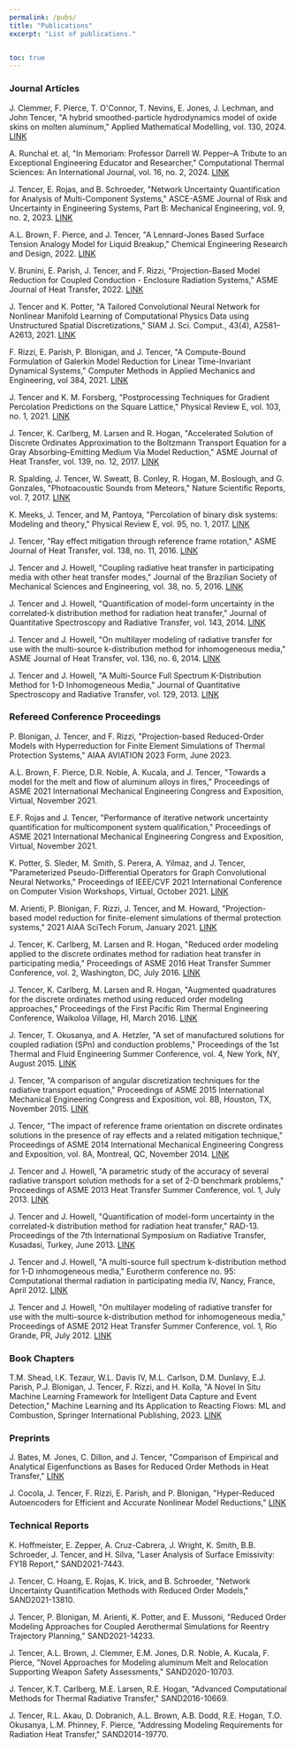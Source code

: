 ```yaml
---
permalink: /pubs/
title: "Publications"
excerpt: "List of publications."


toc: true
---
```


### Journal Articles

J. Clemmer, F. Pierce, T. O'Connor, T. Nevins, E. Jones, J. Lechman, and John Tencer, "A hybrid smoothed-particle hydrodynamics model of oxide skins on molten aluminum," Applied Mathematical Modelling, vol. 130, 2024.  [LINK](AMM2024)

A. Runchal et. al, "In Memoriam: Professor Darrell W. Pepper–A Tribute to an Exceptional Engineering Educator and Researcher," Computational Thermal Sciences: An International Journal, vol. 16, no. 2, 2024.  [LINK](https://www.dl.begellhouse.com/journals/648192910890cd0e,5df3fe6226edf4b7,43139bd72171d163.html)

J. Tencer, E. Rojas, and B. Schroeder, "Network Uncertainty Quantification for Analysis of Multi-Component Systems," ASCE-ASME Journal of Risk and Uncertainty in Engineering Systems, Part B: Mechanical Engineering, vol. 9, no. 2, 2023.  [LINK](https://asmedigitalcollection.asme.org/risk/article/9/2/021203/1146387)

A.L. Brown, F. Pierce, and J. Tencer, "A Lennard-Jones Based Surface Tension Analogy Model for Liquid Breakup," Chemical Engineering Research and Design, 2022.  [LINK](CHERD2022)

V. Brunini, E. Parish, J. Tencer, and F. Rizzi, "Projection-Based Model Reduction for Coupled Conduction - Enclosure Radiation Systems," ASME Journal of Heat Transfer, 2022.  [LINK](JHT2022)

J. Tencer and K. Potter, "A Tailored Convolutional Neural Network for Nonlinear Manifold Learning of Computational Physics Data using Unstructured Spatial Discretizations," SIAM J. Sci. Comput., 43(4), A2581–A2613, 2021.  [LINK](SISC2021)

F. Rizzi, E. Parish, P. Blonigan, and J. Tencer, "A Compute-Bound Formulation of Galerkin Model Reduction for Linear Time-Invariant Dynamical Systems," Computer Methods in Applied Mechanics and Engineering, vol 384, 2021.  [LINK](CMAME2021)

J. Tencer and K. M. Forsberg, "Postprocessing Techniques for Gradient Percolation Predictions on the Square Lattice," Physical Review E, vol. 103, no. 1, 2021.  [LINK](PRE2021)

J. Tencer, K. Carlberg, M. Larsen and R. Hogan, "Accelerated Solution of Discrete Ordinates Approximation to the Boltzmann Transport Equation for a Gray Absorbing–Emitting Medium Via Model Reduction," ASME Journal of Heat Transfer, vol. 139, no. 12, 2017.  [LINK](JHT2017)

R. Spalding, J. Tencer, W. Sweatt, B. Conley, R. Hogan, M. Boslough, and G. Gonzales, "Photoacoustic Sounds from Meteors," Nature Scientific Reports, vol. 7, 2017.  [LINK](SREP2017)

K. Meeks, J. Tencer, and M, Pantoya, "Percolation of binary disk systems: Modeling and theory," Physical Review E, vol. 95, no. 1, 2017.  [LINK](PRE2017)

J. Tencer, "Ray effect mitigation through reference frame rotation," ASME Journal of Heat Transfer, vol. 138, no. 11, 2016.  [LINK](JHT2016)

J. Tencer and J. Howell, "Coupling radiative heat transfer in participating media with other heat transfer modes," Journal of the Brazilian Society of Mechanical Sciences and Engineering, vol. 38, no. 5, 2016.  [LINK](JBSME2016)

J. Tencer and J. Howell, "Quantification of model-form uncertainty in the correlated-k distribution method for radiation heat transfer," Journal of Quantitative Spectroscopy and Radiative Transfer, vol. 143, 2014.  [LINK](JQSRT2014)

J. Tencer and J. Howell, "On multilayer modeling of radiative transfer for use with the multi-source k-distribution method for inhomogeneous media," ASME Journal of Heat Transfer, vol. 136, no. 6, 2014.  [LINK](JHT2014)

J. Tencer and J. Howell, "A Multi-Source Full Spectrum K-Distribution Method for 1-D Inhomogeneous Media," Journal of Quantitative Spectroscopy and Radiative Transfer, vol. 129, 2013.  [LINK](JQSRT2013)

### Refereed Conference Proceedings

P. Blonigan, J. Tencer, and F. Rizzi, "Projection-based Reduced-Order Models with Hyperreduction for Finite Element Simulations of Thermal Protection Systems," AIAA AVIATION 2023 Form, June 2023.

A.L. Brown, F. Pierce, D.R. Noble, A. Kucala, and J. Tencer, "Towards a model for the melt and flow of aluminum alloys in fires," Proceedings of ASME 2021 International Mechanical Engineering Congress and Exposition, Virtual, November 2021.

E.F. Rojas and J. Tencer, "Performance of iterative network uncertainty quantification for multicomponent system qualification," Proceedings of ASME 2021 International Mechanical Engineering Congress and Exposition, Virtual, November 2021.

K. Potter, S. Sleder, M. Smith, S. Perera, A. Yilmaz, and J. Tencer, "Parameterized Pseudo-Differential Operators for Graph Convolutional Neural Networks," Proceedings of IEEE/CVF 2021 International Conference on Computer Vision Workshops, Virtual, October 2021.  [LINK](ICCV2021)

M. Arienti, P. Blonigan, F. Rizzi, J. Tencer, and M. Howard, "Projection-based model reduction for finite-element simulations of thermal protection systems," 2021 AIAA SciTech Forum, January 2021.  [LINK](AIAA2021)

J. Tencer, K. Carlberg, M. Larsen and R. Hogan, "Reduced order modeling applied to the discrete ordinates method for radiation heat transfer in participating media," Proceedings of ASME 2016 Heat Transfer Summer Conference, vol. 2, Washington, DC, July 2016.  [LINK](SHTC2016)

J. Tencer, K. Carlberg, M. Larsen and R. Hogan, "Augmented quadratures for the discrete ordinates method using reduced order modeling approaches," Proceedings of the First Pacific Rim Thermal Engineering Conference, Waikoloa Village, HI, March 2016.  [LINK](PRTEC2016)

J. Tencer, T. Okusanya, and A. Hetzler, "A set of manufactured solutions for coupled radiation (SPn) and conduction problems," Proceedings of the 1st Thermal and Fluid Engineering Summer Conference, vol. 4, New York, NY, August 2015.  [LINK](TFESC2015)

J. Tencer, "A comparison of angular discretization techniques for the radiative transport equation," Proceedings of ASME 2015 International Mechanical Engineering Congress and Exposition, vol. 8B, Houston, TX, November 2015.  [LINK](IMECE2015)

J. Tencer, "The impact of reference frame orientation on discrete ordinates solutions in the presence of ray effects and a related mitigation technique," Proceedings of ASME 2014 International Mechanical Engineering Congress and Exposition, vol. 8A, Montreal, QC, November 2014.  [LINK](IMECE2014)

J. Tencer and J. Howell, "A parametric study of the accuracy of several radiative transport solution methods for a set of 2-D benchmark problems," Proceedings of ASME 2013 Heat Transfer Summer Conference, vol. 1, July 2013.  [LINK](SHTC2013)

J. Tencer and J. Howell, "Quantification of model-form uncertainty in the correlated-k distribution method for radiation heat transfer," RAD-13. Proceedings of the 7th International Symposium on Radiative Transfer, Kusadasi, Turkey, June 2013.  [LINK](RAD2013)

J. Tencer and J. Howell, "A multi-source full spectrum k-distribution method for 1-D inhomogeneous media," Eurotherm conference no. 95: Computational thermal radiation in participating media IV, Nancy, France, April 2012.  [LINK](EuroTherm2012)

J. Tencer and J. Howell, "On multilayer modeling of radiative transfer for use with the multi-source k-distribution method for inhomogeneous media," Proceedings of ASME 2012 Heat Transfer Summer Conference, vol. 1, Rio Grande, PR, July 2012.  [LINK](SHTC2012)

### Book Chapters

T.M. Shead, I.K. Tezaur, W.L. Davis IV, M.L. Carlson, D.M. Dunlavy, E.J. Parish, P.J. Blonigan, J. Tencer, F. Rizzi, and H. Kolla, "A Novel In Situ Machine Learning Framework for Intelligent Data Capture and Event Detection," Machine Learning and Its Application to Reacting Flows: ML and Combustion,  Springer International Publishing, 2023.  [LINK](https://link.springer.com/chapter/10.1007/978-3-031-16248-0_3)

### Preprints

J. Bates, M. Jones, C. Dillon, and J. Tencer, "Comparison of Empirical and Analytical Eigenfunctions as Bases for Reduced Order Methods in Heat Transfer," [LINK](https://scholarsarchive.byu.edu/studentpub/377/)

J. Cocola, J. Tencer, F. Rizzi, E. Parish, and P. Blonigan, "Hyper-Reduced Autoencoders for Efficient and Accurate Nonlinear Model Reductions," [LINK](https://arxiv.org/abs/2303.09630)

### Technical Reports

K. Hoffmeister, E. Zepper, A. Cruz-Cabrera, J. Wright, K. Smith, B.B. Schroeder, J. Tencer, and H. Silva, "Laser Analysis of Surface Emissivity: FY18 Report," SAND2021-7443.

J. Tencer, C. Hoang, E. Rojas, K. Irick, and B. Schroeder, "Network Uncertainty Quantification Methods with Reduced Order Models," SAND2021-13810.

J. Tencer, P. Blonigan, M. Arienti, K. Potter, and E. Mussoni, "Reduced Order Modeling Approaches for Coupled Aerothermal Simulations for Reentry Trajectory Planning," SAND2021-14233.

J. Tencer, A.L. Brown, J. Clemmer, E.M. Jones, D.R. Noble, A. Kucala, F. Pierce, "Novel Approaches for Modeling aluminum Melt and Relocation Supporting Weapon Safety Assessments," SAND2020-10703.

J. Tencer, K.T. Carlberg, M.E. Larsen, R.E. Hogan, "Advanced Computational Methods for Thermal Radiative Transfer," SAND2016-10669.

J. Tencer, R.L. Akau, D. Dobranich, A.L. Brown, A.B. Dodd, R.E. Hogan, T.O. Okusanya, L.M. Phinney, F. Pierce, "Addressing Modeling Requirements for Radiation Heat Transfer," SAND2014-19770.
